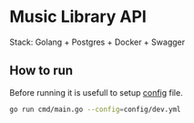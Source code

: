 # Music Library API

Stack: Golang + Postgres + Docker + Swagger

## How to run

Before running it is usefull to setup [config](./config/dev.yml) file.

```bash
go run cmd/main.go --config=config/dev.yml
```